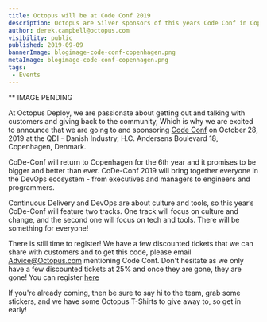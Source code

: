 ```yaml
---
title: Octopus will be at Code Conf 2019
description: Octopus are Silver sponsors of this years Code Conf in Copenhagen. 
author: derek.campbell@octopus.com
visibility: public
published: 2019-09-09
bannerImage: blogimage-code-conf-copenhagen.png
metaImage: blogimage-code-conf-copenhagen.png
tags:
 - Events
---
```


** IMAGE PENDING

At Octopus Deploy, we are passionate about getting out and talking with customers and giving back to the community, Which is why we are excited to announce that we are going to and sponsoring [Code Conf](https://www.code-conf.com/2019/code-conf/) on October 28, 2019 at the QDI - Danish Industry, H.C. Andersens Boulevard 18, Copenhagen, Denmark.

CoDe-Conf will return to Copenhagen for the 6th year and it promises to be bigger and better than ever. CoDe-Conf 2019 will bring together everyone in the DevOps ecosystem - from executives and managers to engineers and programmers.

Continuous Delivery and DevOps are about culture and tools, so this year’s CoDe-Conf will feature two tracks. One track will focus on culture and change, and the second one will focus on tech and tools. There will be something for everyone!

There is still time to register!  We have a few discounted tickets that we can share with customers and to get this code, please email <Advice@Octopus.com> mentioning Code Conf. Don't hesitate as we only have a few discounted tickets at 25% and once they are gone, they are gone! You can register [here](https://www.code-conf.com/2019/code-conf/#tickets)

If you're already coming, then be sure to say hi to the team, grab some stickers, and we have some Octopus T-Shirts to give away to, so get in early!
